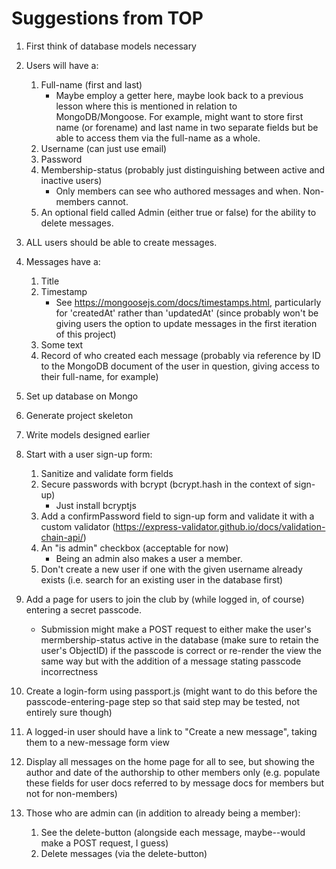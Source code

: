 # Suggestions from TOP

1. First think of database models necessary

2. Users will have a:
    1. Full-name (first and last)
        - Maybe employ a getter here, maybe look back to a previous lesson where this is mentioned in relation to MongoDB/Mongoose. For example, might want to store first name (or forename) and last name in two separate fields but be able to access them via the full-name as a whole.
    2. Username (can just use email)
    3. Password
    4. Membership-status (probably just distinguishing between active and inactive users)
        - Only members can see who authored messages and when. Non-members cannot.
    5. An optional field called Admin (either true or false) for the ability to delete messages.

3. ALL users should be able to create messages.

4. Messages have a:
    1. Title
    2. Timestamp
        - See https://mongoosejs.com/docs/timestamps.html, particularly for 'createdAt' rather than 'updatedAt' (since probably won't be giving users the option to update messages in the first iteration of this project)
    3. Some text
    4. Record of who created each message (probably via reference by ID to the MongoDB document of the user in question, giving access to their full-name, for example)

5. Set up database on Mongo

6. Generate project skeleton

7. Write models designed earlier

8. Start with a user sign-up form:
    1. Sanitize and validate form fields
    2. Secure passwords with bcrypt (bcrypt.hash in the context of sign-up)
        - Just install bcryptjs
    3. Add a confirmPassword field to sign-up form and validate it with a custom validator (https://express-validator.github.io/docs/validation-chain-api/)
    4. An "is admin" checkbox (acceptable for now)
        - Being an admin also makes a user a member.
    5. Don't create a new user if one with the given username already exists (i.e. search for an existing user in the database first)

9. Add a page for users to join the club by (while logged in, of course) entering a secret passcode.
    - Submission might make a POST request to either make the user's mermbership-status active in the database (make sure to retain the user's ObjectID) if the passcode is correct or re-render the view the same way but with the addition of a message stating passcode incorrectness

10. Create a login-form using passport.js (might want to do this before the passcode-entering-page step so that said step may be tested, not entirely sure though)

11. A logged-in user should have a link to "Create a new message", taking them to a new-message form view

12. Display all messages on the home page for all to see, but showing the author and date of the authorship to other members only (e.g. populate these fields for user docs referred to by message docs for members but not for non-members)

13. Those who are admin can (in addition to already being a member):
    1. See the delete-button (alongside each message, maybe--would make a POST request, I guess)
    2. Delete messages (via the delete-button)
